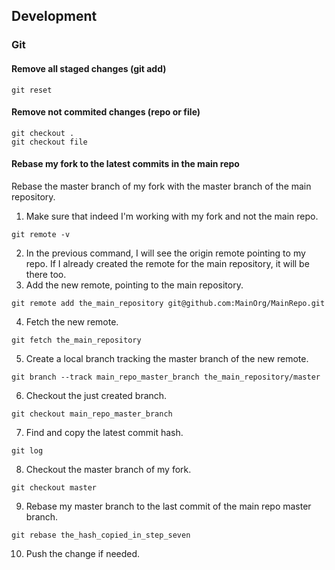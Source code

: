 ## Development
### Git
#### Remove all staged changes (git add)
```
git reset
```
#### Remove not commited changes (repo or file)
```
git checkout .
git checkout file
```
#### Rebase my fork to the latest commits in the main repo
Rebase the master branch of my fork with the master branch of the main repository.
1. Make sure that indeed I'm working with my fork and not the main repo.
```
git remote -v
```
2. In the previous command, I will see the origin remote pointing to my repo. If I already created the remote for the main repository, it will be there too.
3. Add the new remote, pointing to the main repository.
```
git remote add the_main_repository git@github.com:MainOrg/MainRepo.git
```
4. Fetch the new remote.
```
git fetch the_main_repository
```
5. Create a local branch tracking the master branch of the new remote.
```
git branch --track main_repo_master_branch the_main_repository/master
```
6. Checkout the just created branch.
```
git checkout main_repo_master_branch
```
7. Find and copy the latest commit hash.
```
git log
```
8. Checkout the master branch of my fork.
```
git checkout master
```
9. Rebase my master branch to the last commit of the main repo master branch.
```
git rebase the_hash_copied_in_step_seven
```
10. Push the change if needed.

